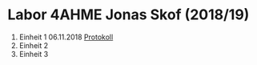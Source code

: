 # Labor 4AHME Jonas Skof (2018/19)

1. Einheit 1 06.11.2018  [Protokoll]( 	protokoll_g2_skojom15_06.11.2018.md 	)   
1. Einheit 2  
1. Einheit 3  
  
